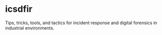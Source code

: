 # icsdfir
Tips, tricks, tools, and tactics for incident response and digital forensics in industrial environments.
